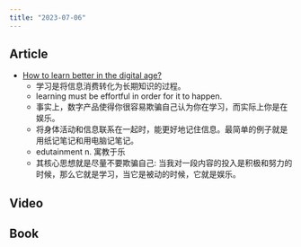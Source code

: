 ```yaml
---
title: "2023-07-06"
---
```

## Article
- [How to learn better in the digital age?](https://giansegato.com/essays/edutainment-is-not-learning)
	- 学习是将信息消费转化为长期知识的过程。
	- learning must be effortful in order for it to happen.
	- 事实上，数字产品使得你很容易欺骗自己认为你在学习，而实际上你是在娱乐。
	- 将身体活动和信息联系在一起时，能更好地记住信息。最简单的例子就是用纸记笔记和用电脑记笔记。
	- edutainment n. 寓教于乐
	- 其核心思想就是尽量不要欺骗自己: 当我对一段内容的投入是积极和努力的时候，那么它就是学习，当它是被动的时候，它就是娱乐。

## Video

## Book


